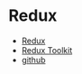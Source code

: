 # Redux

- [Redux](https://redux.js.org/)
- [Redux Toolkit](https://redux-toolkit.js.org/)
- [github](https://github.com/reduxjs/redux)